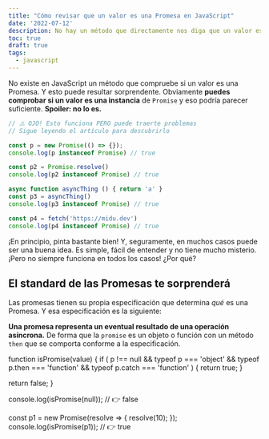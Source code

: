 ```yaml
---
title: "Cómo revisar que un valor es una Promesa en JavaScript"
date: '2022-07-12'
description: No hay un método que directamente nos diga que un valor es una Promesa pero podemos conseguirlo con unas pocas líneas de código
toc: true
draft: true
tags:
  - javascript
---
```


No existe en JavaScript un método que compruebe si un valor es una Promesa. Y esto puede resultar sorprendente. Obviamente **puedes comprobar si un valor es una instancia** de `Promise` y eso podría parecer suficiente. **Spoiler: no lo es.**

```js
// ⚠️ OJO! Esto funciona PERO puede traerte problemas
// Sigue leyendo el artículo para descubrirlo

const p = new Promise(() => {});
console.log(p instanceof Promise) // true

const p2 = Promise.resolve()
console.log(p2 instanceof Promise) // true

async function asyncThing () { return 'a' }
const p3 = asyncThing()
console.log(p3 instanceof Promise) // true

const p4 = fetch('https://midu.dev')
console.log(p4 instanceof Promise) // true
```

¡En principio, pinta bastante bien! Y, seguramente, en muchos casos puede ser una buena idea. Es simple, fácil de entender y no tiene mucho misterio. ¡Pero no siempre funciona en todos los casos! ¿Por qué?

## El standard de las Promesas te sorprenderá

Las promesas tienen su propia especificación que determina *qué* es una Promesa. Y esa especificación es la siguiente:

**Una promesa representa un eventual resultado de una operación asíncrona.** De forma que la `promise` es un objeto o función con un método `then` que se comporta conforme a la especificación.

function isPromise(value) {
  if (
    p !== null &&
    typeof p === 'object' &&
    typeof p.then === 'function' &&
    typeof p.catch === 'function'
  ) {
    return true;
  }

  return false;
}

console.log(isPromise(null)); // 👉️ false

const p1 = new Promise(resolve => {
  resolve(10);
});
console.log(isPromise(p1)); // 👉️ true
